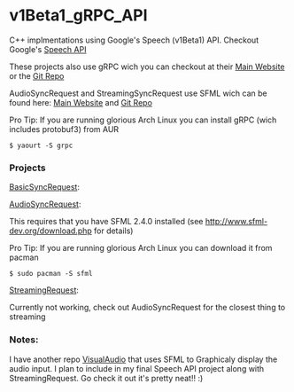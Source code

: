 # v1Beta1_gRPC_API

C++ implmentations using Google's Speech (v1Beta1) API. Checkout Google's [Speech API](https://cloud.google.com/speech/)

These projects also use  gRPC wich you can checkout at their [Main Website](http://www.grpc.io/) or the [Git Repo](https://github.com/grpc/grpc)

AudioSyncRequest and StreamingSyncRequest use SFML wich can be found here: [Main Website](http://www.sfml-dev.org/index.php) and [Git Repo](https://github.com/SFML/SFML)



Pro Tip: If you are running glorious Arch Linux you can install gRPC (wich includes protobuf3) from AUR

	$ yaourt -S grpc




### Projects

[BasicSyncRequest](/src/BasicSyncRequest/):
	

[AudioSyncRequest](/src/AudioSyncRequest/):

 This requires that you have SFML 2.4.0 installed (see http://www.sfml-dev.org/download.php for details)

 Pro Tip: If you are running glorious Arch Linux you can download it from pacman

	$ sudo pacman -S sfml


[StreamingRequest](/src/StreamingRequest/):

 Currently not working, check out AudioSyncRequest for the closest thing to streaming




### Notes:
 
 I have another repo [VisualAudio]() that uses SFML to Graphicaly display the audio input. I plan to include in my final Speech API project along with StreamingRequest. Go check it out it's 
pretty neat!! :)
